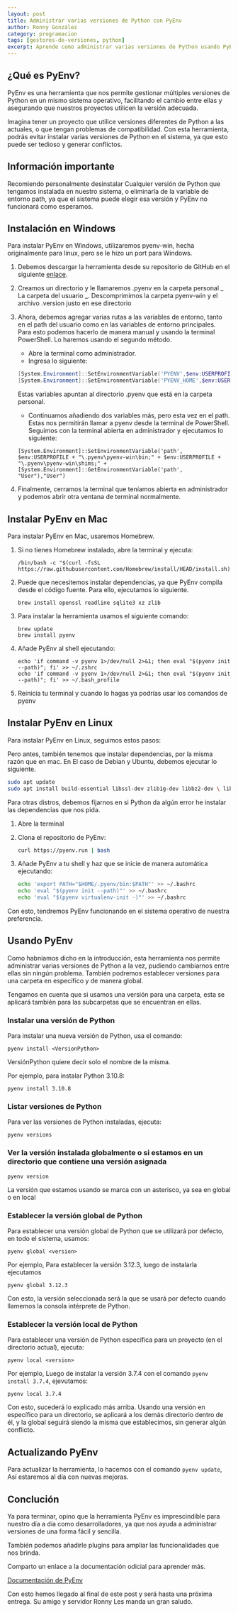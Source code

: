 ```yaml
---
layout: post
title: Administrar varias versiones de Python con PyEnv
author: Ronny González
category: programacion
tags: [gestores-de-versiones, python]
excerpt: Aprende como administrar varias versiones de Python usando PyEnv y olvídate de tener varias versiones instaladas en tu sistema
---
```


## ¿Qué es PyEnv?

PyEnv es una herramienta que nos permite gestionar múltiples versiones de Python en un mismo sistema operativo, facilitando el cambio entre ellas y asegurando que nuestros proyectos utilicen la versión adecuada.

Imagina tener un proyecto que utilice versiones diferentes de Python a las actuales, o que tengan problemas de compatibilidad. Con esta herramienta, podrás evitar instalar varias versiones de Python en el sistema, ya que esto puede ser tedioso y generar conflictos.

## Información importante

Recomiendo personalmente desinstalar Cualquier versión de Python que tengamos instalada en nuestro sistema, o eliminarla de la variable de entorno path, ya que el sistema puede elegir esa versión y PyEnv no funcionará como esperamos.

## Instalación en Windows

Para instalar PyEnv en Windows, utilizaremos pyenv-win, hecha originalmente para linux, pero se le hizo un port para Windows.

1.  Debemos descargar la herramienta desde su repositorio de GitHub en el siguiente [enlace](https://github.com/pyenv-win/pyenv-win).
1.  Creamos un directorio y le llamaremos .pyenv en la carpeta personal _ La carpeta del usuario _. Descomprimimos la carpeta pyenv-win y el archivo .version justo en ese directorio
1.  Ahora, debemos agregar varias rutas a las variables de entorno, tanto en el path del usuario como en las variables de entorno principales. Para esto podemos hacerlo de manera manual y usando la terminal PowerShell. Lo haremos usando el segundo método.

    - Abre la terminal como administrador.
    - Ingresa lo siguiente:
    ```PowerShell
    [System.Environment]::SetEnvironmentVariable('PYENV',$env:USERPROFILE + "\.pyenv\pyenv-win\","User")
    [System.Environment]::SetEnvironmentVariable('PYENV_HOME',$env:USERPROFILE + "\.pyenv\pyenv-win\","User")
    ```

    Estas variables apuntan al directorio .pyenv que está en la carpeta personal.
    - Continuamos añadiendo dos variables más, pero esta vez en el path. Estas nos permitirán llamar a pyenv desde la terminal de PowerShell. Seguimos con la terminal abierta en administrador y ejecutamos lo siguiente:
    ```
    [System.Environment]::SetEnvironmentVariable('path', $env:USERPROFILE + "\.pyenv\pyenv-win\bin;" + $env:USERPROFILE + "\.pyenv\pyenv-win\shims;" + [System.Environment]::GetEnvironmentVariable('path', "User"),"User")
    ```
1.  Finalmente, cerramos la terminal que teníamos abierta en administrador y podemos abrir otra ventana de terminal normalmente.

## Instalar PyEnv en Mac

Para instalar PyEnv en Mac, usaremos Homebrew.

1. Si no tienes Homebrew instalado, abre la terminal y ejecuta:

    ```
    /bin/bash -c "$(curl -fsSL https://raw.githubusercontent.com/Homebrew/install/HEAD/install.sh)"
    ```

1. Puede que necesitemos instalar dependencias, ya que PyEnv compila desde el código fuente. Para ello, ejecutamos lo siguiente.

    ```
    brew install openssl readline sqlite3 xz zlib
    ```

1. Para instalar la herramienta usamos el siguiente comando:

    ```
    brew update
    brew install pyenv
    ```

1. Añade PyEnv al shell ejecutando:

    ```
    echo 'if command -v pyenv 1>/dev/null 2>&1; then eval "$(pyenv init --path)"; fi' >> ~/.zshrc
    echo 'if command -v pyenv 1>/dev/null 2>&1; then eval "$(pyenv init --path)"; fi' >> ~/.bash_profile
    ```

1. Reinicia tu terminal y cuando lo hagas ya podrías usar los comandos de pyenv

## Instalar PyEnv en Linux

Para instalar PyEnv en Linux, seguimos estos pasos:

Pero antes, también tenemos que instalar dependencias, por la misma razón que en mac. En El caso de Debian y Ubuntu, debemos ejecutar lo siguiente.

```bash
sudo apt update
sudo apt install build-essential libssl-dev zlib1g-dev libbz2-dev \ libreadline-dev libsqlite3-dev curl libncursesw5-dev xz-utils tk-dev libxml2-dev \ libxmlsec1-dev libffi-dev liblzma-dev
```

Para otras distros, debemos fijarnos en si Python da algún error he instalar las dependencias que nos pida.

1. Abre la terminal
1. Clona el repositorio de PyEnv:

    ```bash
    curl https://pyenv.run | bash
    ```

1. Añade PyEnv a tu shell y haz que se inicie de manera automática ejecutando:

    ```bash
    echo 'export PATH="$HOME/.pyenv/bin:$PATH"' >> ~/.bashrc
    echo 'eval "$(pyenv init --path)"' >> ~/.bashrc
    echo 'eval "$(pyenv virtualenv-init -)"' >> ~/.bashrc
    ```

Con esto, tendremos PyEnv funcionando en el sistema operativo de nuestra preferencia.

## Usando PyEnv

Como habníamos dicho en la introducción, esta herramienta nos permite administrar varias versiones de Python a la vez, pudiendo cambiarnos entre ellas sin ningún problema. También podremos establecer versiones para una carpeta en específico y de manera global.

Tengamos en cuenta que si usamos una versión para una carpeta, esta se aplicará también para las subcarpetas que se encuentran en ellas.

### Instalar una versión de Python

Para instalar una nueva versión de Python, usa el comando:

```
pyenv install <VersionPython>
```

VersiónPython quiere decir solo el nombre de la misma.

Por ejemplo, para instalar Python 3.10.8:

```
pyenv install 3.10.8
```

### Listar versiones de Python

Para ver las versiones de Python instaladas, ejecuta:

```
pyenv versions
```

### Ver la versión instalada globalmente o si estamos en un directorio que contiene una versión asignada

```
pyenv version
```

La versión que estamos usando se marca con un asterisco, ya sea en global o en local

### Establecer la versión global de Python

Para establecer una versión global de Python que se utilizará por defecto, en todo el sistema, usamos:

```
pyenv global <version>
```

Por ejemplo, Para establecer la versión 3.12.3, luego de instalarla ejecutamos

```
pyenv global 3.12.3
```

Con esto, la versión seleccionada será la que se usará por defecto cuando llamemos la consola intérprete de Python.

### Establecer la versión local de Python

Para establecer una versión de Python específica para un proyecto (en el directorio actual), ejecuta:

```
pyenv local <version>
```

Por ejemplo, Luego de instalar la versión 3.7.4 con el comando `pyenv install 3.7.4`, ejevutamos:

```
pyenv local 3.7.4
```

Con esto, sucederá lo explicado más arriba. Usando una versión en específico para un directorio, se aplicará a los demás directorio dentro de él, y la global seguirá siendo la misma que establecimos, sin generar algún conflicto.

## Actualizando PyEnv

Para actualizar la herramienta, lo hacemos con el comando `pyenv update`, Así estaremos al día con nuevas mejoras.

## Conclución

Ya para terminar, opino que la herramienta PyEnv es imprescindible para nuestro día a día como desarrolladores, ya que nos ayuda a administrar versiones de una forma fácil y sencilla.

También podemos añadirle plugins para ampliar las funcionalidades que nos brinda.

Comparto un enlace a la documentación odicial para aprender más.

[Documentación de PyEnv](https://github.com/pyenv/pyenv)

Con esto hemos llegado al final de este post y será hasta una próxima entrega. Su amigo y servidor Ronny Les manda un gran saludo.

